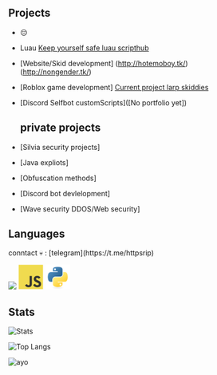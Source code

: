 
<h2><strong>Projects</strong></h2>

- 😔
- Luau [Keep yourself safe luau scripthub](https://bit.ly/37qBm8s) 
- [Website/Skid development] (http://hotemoboy.tk/) (http://nongender.tk/)
- [Roblox game development] [Current project larp skiddies](https://www.roblox.com/games/9523092926/PrestonIsWeirdds-Place-Number-2)
- [Discord Selfbot customScripts]([No portfolio yet])


  <h2><strong>private projects</strong></h2>
- [Silvia security projects]
- [Java expliots]
- [Obfuscation methods]
- [Discord bot devlelopment]
- [Wave security DDOS/Web security]

<h2><strong>Languages</strong></h2>
conntact 💀 : [telegram](https://t.me/httpsrip)

<p float="left">
  <img src="https://upload.wikimedia.org/wikipedia/commons/c/cf/Lua-Logo.svg" width="50"/>
  <img src="https://raw.githubusercontent.com/devicons/devicon/master/icons/javascript/javascript-original.svg" width="50"/> 
  <img src="https://raw.githubusercontent.com/devicons/devicon/1119b9f84c0290e0f0b38982099a2bd027a48bf1/icons/python/python-original.svg" width="50"/> 
</p>

<h2><strong>Stats</strong></h2>

![Stats](https://github-readme-stats.vercel.app/api?username=Holyshitbruh&count_private=true&show_icons=true&theme=dark&include_all_commits=true)

![Top Langs](https://github-readme-stats.vercel.app/api/top-langs/?username=Holyshitbruh&layout=compact&theme=dark&include_all_commits=true&count_private=true)

![ayo](https://media.discordapp.net/attachments/954931842535018567/964407422112366642/testdf2.gif)
